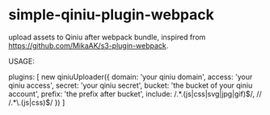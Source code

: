 # simple-qiniu-plugin-webpack
upload assets to Qiniu after webpack bundle, inspired from https://github.com/MikaAK/s3-plugin-webpack.

USAGE:

plugins: [
    new qiniuUploader({
      domain: 'your qiniu domain',
      access: 'your qiniu access',
      secret: 'your qiniu secret',
      bucket: 'the bucket of your qiniu account',
      prefix: 'the prefix after bucket',
      include: /.*\.(js|css|svg|jpg|gif)$/, // /.*\.(js|css)$/
    })
  ]
